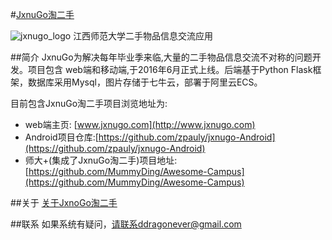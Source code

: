 

#[JxnuGo淘二手](http://www.jxnugo.com)

![jxnugo_logo](http://oj387fyvl.bkt.clouddn.com/jxnugo-logo.png)
江西师范大学二手物品信息交流应用

##简介
JxnuGo为解决每年毕业季来临,大量的二手物品信息交流不对称的问题开发。项目包含
web端和移动端,于2016年6月正式上线。后端基于Python Flask框架，数据库采用Mysql，图片存储于七牛云，部署于阿里云ECS。


目前包含JxnuGo淘二手项目浏览地址为:

* web端主页: [www.jxnugo.com](http://www.jxnugo.com)
* Android项目仓库:[https://github.com/zpauly/jxnugo-Android](https://github.com/zpauly/jxnugo-Android)
* 师大+(集成了JxnuGo淘二手)项目地址:[https://github.com/MummyDing/Awesome-Campus](https://github.com/MummyDing/Awesome-Campus)

##关于
[关于JxnoGo淘二手](http://www.jxnugo.com/about_us)

##联系
如果系统有疑问，请联系ddragonever@gmail.com